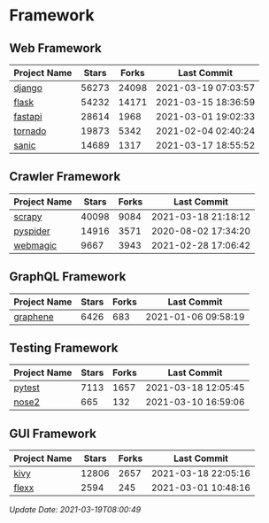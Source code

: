 # Framework

## Web Framework
| Project Name | Stars | Forks | Last Commit |
| ------------ | ----- | ----- | ----------- |
| [django](https://github.com/django/django) | 56273 | 24098 | 2021-03-19 07:03:57 |
| [flask](https://github.com/pallets/flask) | 54232 | 14171 | 2021-03-15 18:36:59 |
| [fastapi](https://github.com/tiangolo/fastapi) | 28614 | 1968 | 2021-03-01 19:02:33 |
| [tornado](https://github.com/tornadoweb/tornado) | 19873 | 5342 | 2021-02-04 02:40:24 |
| [sanic](https://github.com/sanic-org/sanic) | 14689 | 1317 | 2021-03-17 18:55:52 |

## Crawler Framework
| Project Name | Stars | Forks | Last Commit |
| ------------ | ----- | ----- | ----------- |
| [scrapy](https://github.com/scrapy/scrapy) | 40098 | 9084 | 2021-03-18 21:18:12 |
| [pyspider](https://github.com/binux/pyspider) | 14916 | 3571 | 2020-08-02 17:34:20 |
| [webmagic](https://github.com/code4craft/webmagic) | 9667 | 3943 | 2021-02-28 17:06:42 |

## GraphQL Framework
| Project Name | Stars | Forks | Last Commit |
| ------------ | ----- | ----- | ----------- |
| [graphene](https://github.com/graphql-python/graphene) | 6426 | 683 | 2021-01-06 09:58:19 |

## Testing Framework
| Project Name | Stars | Forks | Last Commit |
| ------------ | ----- | ----- | ----------- |
| [pytest](https://github.com/pytest-dev/pytest) | 7113 | 1657 | 2021-03-18 12:05:45 |
| [nose2](https://github.com/nose-devs/nose2) | 665 | 132 | 2021-03-10 16:59:06 |

## GUI Framework
| Project Name | Stars | Forks | Last Commit |
| ------------ | ----- | ----- | ----------- |
| [kivy](https://github.com/kivy/kivy) | 12806 | 2657 | 2021-03-18 22:05:16 |
| [flexx](https://github.com/flexxui/flexx) | 2594 | 245 | 2021-03-01 10:48:16 |

*Update Date: 2021-03-19T08:00:49*